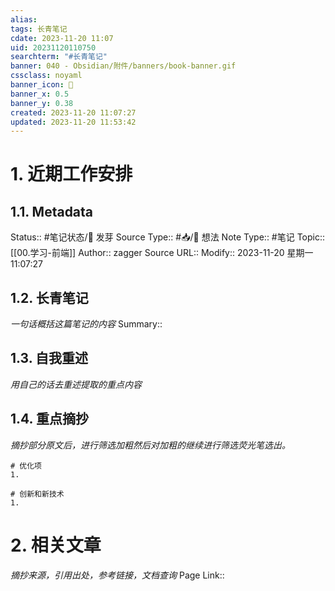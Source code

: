 ```yaml
---
alias: 
tags: 长青笔记
cdate: 2023-11-20 11:07
uid: 20231120110750
searchterm: "#长青笔记"
banner: 040 - Obsidian/附件/banners/book-banner.gif
cssclass: noyaml
banner_icon: 💌
banner_x: 0.5
banner_y: 0.38
created: 2023-11-20 11:07:27
updated: 2023-11-20 11:53:42
---
```


# 1. 近期工作安排

## 1.1. Metadata

Status:: #笔记状态/🌱 发芽
Source Type:: #📥/💭 想法 
Note Type:: #笔记
Topic:: [[00.学习-前端]]
Author:: zagger
Source URL::
Modify:: 2023-11-20 星期一 11:07:27

## 1.2. 长青笔记

_一句话概括这篇笔记的内容_
Summary::

## 1.3. 自我重述

_用自己的话去重述提取的重点内容_

## 1.4. 重点摘抄

_摘抄部分原文后，进行筛选加粗然后对加粗的继续进行筛选荧光笔选出。_

```ad-todo
# 优化项
1. 

# 创新和新技术
1. 
```



# 2. 相关文章

_摘抄来源，引用出处，参考链接，文档查询_
Page Link::


